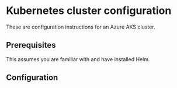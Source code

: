 # Kubernetes cluster configuration
These are configuration instructions for an Azure AKS cluster.

## Prerequisites
This assumes you are familiar with and have installed Helm.

## Configuration
```

```